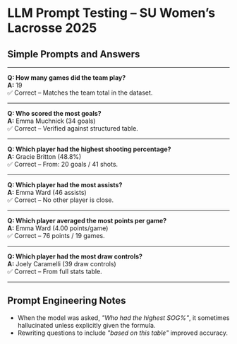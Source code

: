# LLM Prompt Testing – SU Women’s Lacrosse 2025

## Simple Prompts and Answers

---

**Q: How many games did the team play?**  
**A:** 19  
✅ Correct – Matches the team total in the dataset.

---

**Q: Who scored the most goals?**  
**A:** Emma Muchnick (34 goals)  
✅ Correct – Verified against structured table.

---

**Q: Which player had the highest shooting percentage?**  
**A:** Gracie Britton (48.8%)  
✅ Correct – From: 20 goals / 41 shots.

---

**Q: Which player had the most assists?**  
**A:** Emma Ward (46 assists)  
✅ Correct – No other player is close.

---

**Q: Which player averaged the most points per game?**  
**A:** Emma Ward (4.00 points/game)  
✅ Correct – 76 points / 19 games.

---

**Q: Which player had the most draw controls?**  
**A:** Joely Caramelli (39 draw controls)  
✅ Correct – From full stats table.

---

## Prompt Engineering Notes

- When the model was asked, *"Who had the highest SOG%"*, it sometimes hallucinated unless explicitly given the formula.
- Rewriting questions to include *"based on this table"* improved accuracy.
